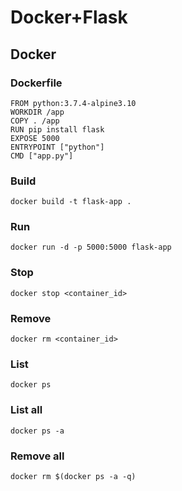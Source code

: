 # Docker+Flask
 
## Docker
### Dockerfile
```
FROM python:3.7.4-alpine3.10
WORKDIR /app
COPY . /app
RUN pip install flask
EXPOSE 5000
ENTRYPOINT ["python"]
CMD ["app.py"]
```
### Build
```
docker build -t flask-app .
```
### Run
```
docker run -d -p 5000:5000 flask-app
```
### Stop
```
docker stop <container_id>
```
### Remove
```
docker rm <container_id>
```
### List
```
docker ps
```
### List all
```
docker ps -a
```
### Remove all
```
docker rm $(docker ps -a -q)
```
